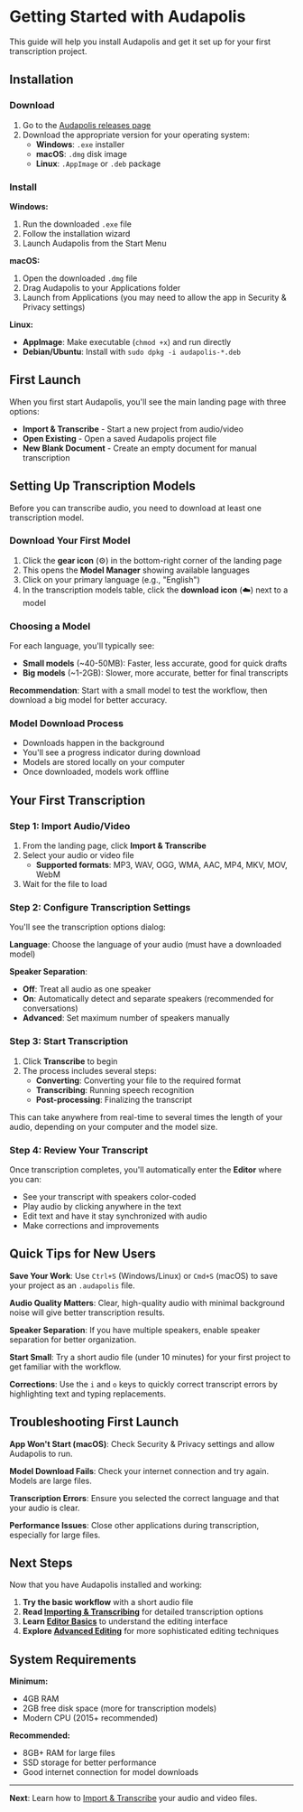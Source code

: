 # Getting Started with Audapolis

This guide will help you install Audapolis and get it set up for your first transcription project.

## Installation

### Download

1. Go to the [Audapolis releases page](https://github.com/bugbakery/audapolis/releases/latest)
2. Download the appropriate version for your operating system:
   - **Windows**: `.exe` installer
   - **macOS**: `.dmg` disk image  
   - **Linux**: `.AppImage` or `.deb` package

### Install

**Windows:**
1. Run the downloaded `.exe` file
2. Follow the installation wizard
3. Launch Audapolis from the Start Menu

**macOS:**
1. Open the downloaded `.dmg` file
2. Drag Audapolis to your Applications folder
3. Launch from Applications (you may need to allow the app in Security & Privacy settings)

**Linux:**
- **AppImage**: Make executable (`chmod +x`) and run directly
- **Debian/Ubuntu**: Install with `sudo dpkg -i audapolis-*.deb`

## First Launch

When you first start Audapolis, you'll see the main landing page with three options:

- **Import & Transcribe** - Start a new project from audio/video
- **Open Existing** - Open a saved Audapolis project file
- **New Blank Document** - Create an empty document for manual transcription

## Setting Up Transcription Models

Before you can transcribe audio, you need to download at least one transcription model.

### Download Your First Model

1. Click the **gear icon** (⚙️) in the bottom-right corner of the landing page
2. This opens the **Model Manager** showing available languages
3. Click on your primary language (e.g., "English")
4. In the transcription models table, click the **download icon** (☁️) next to a model

### Choosing a Model

For each language, you'll typically see:

- **Small models** (~40-50MB): Faster, less accurate, good for quick drafts
- **Big models** (~1-2GB): Slower, more accurate, better for final transcripts

**Recommendation**: Start with a small model to test the workflow, then download a big model for better accuracy.

### Model Download Process

- Downloads happen in the background
- You'll see a progress indicator during download
- Models are stored locally on your computer
- Once downloaded, models work offline

## Your First Transcription

### Step 1: Import Audio/Video

1. From the landing page, click **Import & Transcribe**
2. Select your audio or video file
   - **Supported formats**: MP3, WAV, OGG, WMA, AAC, MP4, MKV, MOV, WebM
3. Wait for the file to load

### Step 2: Configure Transcription Settings

You'll see the transcription options dialog:

**Language**: Choose the language of your audio (must have a downloaded model)

**Speaker Separation**: 
- **Off**: Treat all audio as one speaker
- **On**: Automatically detect and separate speakers (recommended for conversations)
- **Advanced**: Set maximum number of speakers manually

### Step 3: Start Transcription

1. Click **Transcribe** to begin
2. The process includes several steps:
   - **Converting**: Converting your file to the required format
   - **Transcribing**: Running speech recognition
   - **Post-processing**: Finalizing the transcript

This can take anywhere from real-time to several times the length of your audio, depending on your computer and the model size.

### Step 4: Review Your Transcript

Once transcription completes, you'll automatically enter the **Editor** where you can:

- See your transcript with speakers color-coded
- Play audio by clicking anywhere in the text
- Edit text and have it stay synchronized with audio
- Make corrections and improvements

## Quick Tips for New Users

**Save Your Work**: Use `Ctrl+S` (Windows/Linux) or `Cmd+S` (macOS) to save your project as an `.audapolis` file.

**Audio Quality Matters**: Clear, high-quality audio with minimal background noise will give better transcription results.

**Speaker Separation**: If you have multiple speakers, enable speaker separation for better organization.

**Start Small**: Try a short audio file (under 10 minutes) for your first project to get familiar with the workflow.

**Corrections**: Use the `i` and `o` keys to quickly correct transcript errors by highlighting text and typing replacements.

## Troubleshooting First Launch

**App Won't Start (macOS)**: Check Security & Privacy settings and allow Audapolis to run.

**Model Download Fails**: Check your internet connection and try again. Models are large files.

**Transcription Errors**: Ensure you selected the correct language and that your audio is clear.

**Performance Issues**: Close other applications during transcription, especially for large files.

## Next Steps

Now that you have Audapolis installed and working:

1. **Try the basic workflow** with a short audio file
2. **Read [Importing & Transcribing](importing-transcribing.md)** for detailed transcription options
3. **Learn [Editor Basics](editor-basics.md)** to understand the editing interface
4. **Explore [Advanced Editing](advanced-editing.md)** for more sophisticated editing techniques

## System Requirements

**Minimum:**
- 4GB RAM 
- 2GB free disk space (more for transcription models)
- Modern CPU (2015+ recommended)

**Recommended:**
- 8GB+ RAM for large files
- SSD storage for better performance
- Good internet connection for model downloads

---

**Next**: Learn how to [Import & Transcribe](importing-transcribing.md) your audio and video files.
